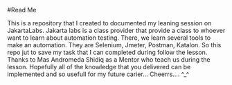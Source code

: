 #Read Me

This is a repository that I created to documented my leaning session on JakartaLabs. Jakarta labs is a class provider that provide a class to whoever want to learn about automation testing. There, we learn several tools to make an automation. They are Selenium, Jmeter, Postman, Katalon.  So this repo jut to save my task that I can completed during follow the lesson. Thanks to Mas Andromeda Shidiq as a Mentor who teach us during the lesson. Hopefully all of the knowledge that you delivered can be implemented and so usefull for my future carier... Cheerrs.... ^_^
